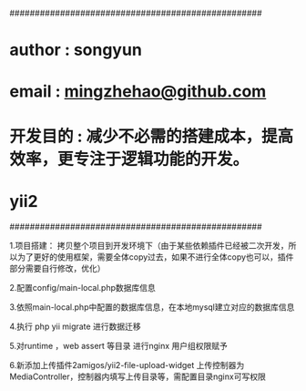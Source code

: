 ##################################################
# author    : songyun
# email     : mingzhehao@github.com
# 开发目的  : 减少不必需的搭建成本，提高效率，更专注于逻辑功能的开发。
# yii2
##################################################

1.项目搭建：
    拷贝整个项目到开发环境下（由于某些依赖插件已经被二次开发，所以为了更好的使用框架，需要全体copy过去，如果不进行全体copy也可以，插件部分需要自行修改，优化）

2.配置config/main-local.php数据库信息

3.依照main-local.php中配置的数据库信息，在本地mysql建立对应的数据库信息

4.执行 php yii migrate 进行数据迁移 

5.对runtime ，web assert 等目录 进行nginx 用户组权限赋予

6.新添加上传插件2amigos/yii2-file-upload-widget 上传控制器为MediaController，控制器内填写上传目录等，需配置目录nginx可写权限
